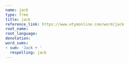 ```yaml
---
name: jack
type: free
title: jack
reference_link: https://www.etymonline.com/word/jack
root_name: 
root_language: 
denotation: 
word_sums:
- sum: 'Jack + '
  respelling: jack
---
```

